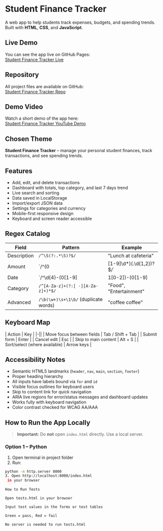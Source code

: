 # Student Finance Tracker

A web app to help students track expenses, budgets, and spending trends.  
Built with **HTML**, **CSS**, and **JavaScript**.



## Live Demo

You can see the app live on GitHub Pages:  
[Student Finance Tracker Live](https://arianeitetero.github.io/StudentFinanceTracker_Summative/)

## Repository

All project files are available on GitHub:  
[Student Finance Tracker Repo](https://github.com/arianeitetero/StudentFinanceTracker_Summative)

## Demo Video

Watch a short demo of the app here:  
[Student Finance Tracker YouTube Demo](https://youtu.be/DiF2_o4mGPA)



## Chosen Theme

**Student Finance Tracker** – manage your personal student finances, track transactions, and see spending trends.



## Features

- Add, edit, and delete transactions  
- Dashboard with totals, top category, and last 7 days trend  
- Live search and sorting  
- Data saved in LocalStorage  
- Import/export JSON data  
- Settings for categories and currency  
- Mobile-first responsive design  
- Keyboard and screen reader accessible  



## Regex Catalog

| Field        | Pattern                                      | Example                  |
|--|-|--|
| Description  | `/^\S(?:.*\S)?$/`                            | "Lunch at cafeteria"     |
| Amount       | `/^(0|[1-9]\d*)(\.\d{1,2})?$/`              | "12.34", "0"             |
| Date         | `/^\d{4}-(0[1-9]|1[0-2])-(0[1-9]|[12]\d|3[01])$/` | "2025-09-28"       |
| Category     | `/^[A-Za-z]+(?:[ -][A-Za-z]+)*$/`           | "Food", "Entertainment"  |
| Advanced     | `/\b(\w+)\s+\1\b/` (duplicate words)        | "coffee coffee"          |



## Keyboard Map

| Action                    | Key                     |
|-||
| Move focus between fields  | Tab / Shift + Tab      |
| Submit form                | Enter                  |
| Cancel edit                | Esc                    |
| Skip to main content       | Alt + S                |
| Sort/select (where available) | Arrow keys           |



## Accessibility Notes

- Semantic HTML5 landmarks (`header`, `nav`, `main`, `section`, `footer`)  
- Proper heading hierarchy  
- All inputs have labels bound via `for` and `id`  
- Visible focus outlines for keyboard users  
- Skip to content link for quick navigation  
- ARIA live regions for error/status messages and dashboard updates  
- Works fully with keyboard navigation  
- Color contrast checked for WCAG AA/AAA  



## How to Run the App Locally

> **Important:** Do **not** open `index.html` directly. Use a local server.

### Option 1 – Python
1. Open terminal in project folder  
2. Run:
```bash
python -m http.server 8000
3. Open http://localhost:8000/index.html
 in your browser
 
How to Run Tests

Open tests.html in your browser

Input test values in the forms or test tables

Green = pass, Red = fail

No server is needed to run tests.html